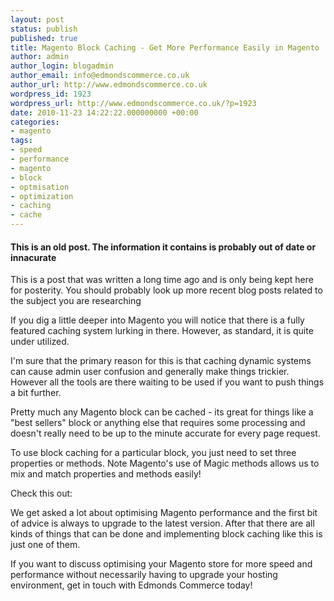 ```yaml
---
layout: post
status: publish
published: true
title: Magento Block Caching - Get More Performance Easily in Magento
author: admin
author_login: blogadmin
author_email: info@edmondscommerce.co.uk
author_url: http://www.edmondscommerce.co.uk
wordpress_id: 1923
wordpress_url: http://www.edmondscommerce.co.uk/?p=1923
date: 2010-11-23 14:22:22.000000000 +00:00
categories:
- magento
tags:
- speed
- performance
- magento
- block
- optmisation
- optimization
- caching
- cache
---
```

<div class="oldpost"><h4>This is an old post. The information it contains is probably out of date or innacurate</h4>
<p>
This is a post that was written a long time ago and is only being kept here for posterity.
You should probably look up more recent blog posts related to the subject you are researching
</p>
</div>
If you dig a little deeper into Magento you will notice that there is a fully featured caching system lurking in there. However, as standard, it is quite under utilized.

I'm sure that the primary reason for this is that caching dynamic systems can cause admin user confusion and generally make things trickier. However all the tools are there waiting to be used if you want to push things a bit further.

Pretty much any Magento block can be cached - its great for things like a "best sellers" block or anything else that requires some processing and doesn't really need to be up to the minute accurate for every page request.

To use block caching for a particular block, you just need to set three properties or methods. Note Magento's use of Magic methods allows us to mix and match properties and methods easily!

Check this out:

<script type="text/javascript" src="http://snipt.net/embed/6188b31b89656245850183eaed4094ab"></script>

We get asked a lot about optimising Magento performance and the first bit of advice is always to upgrade to the latest version. After that there are all kinds of things that can be done and implementing block caching like this is just one of them.

If you want to discuss optimising your Magento store for more speed and performance without necessarily having to upgrade your hosting environment, get in touch with Edmonds Commerce today!
